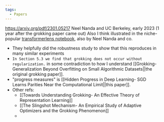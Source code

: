 ```yaml
---
tags:
  - Papers
---
```

https://arxiv.org/pdf/2301.05217
Neel Nanda and UC Berkeley, early 2023 (1 year after the grokking paper came out)
Also I think illustrated in the niche-popular [transformerlens notebook](https://transformerlens-intro.streamlit.app/TransformerLens_&_induction_circuits), also by Neel Nanda and co.

- They helpfully did the robustness study to show that this reproduces in many similar experiments
- `In Section 5.3 we find that grokking does not occur without regularization.` in some contradiction to how I understand [[Grokking- Generalization Beyond Overfitting on Small Algorithmic Datasets||the original grokking paper]].
- "progress measures" is [[Hidden Progress in Deep Learning- SGD Learns Parities Near the Computational Limit||this paper]].
- Other refs:
	- [[Towards Understanding Grokking- An Effective Theory of Representation Learning]]
	- [[The Slingshot Mechanism- An Empirical Study of Adaptive Optimizers and the Grokking Phenomenon]]
	- 